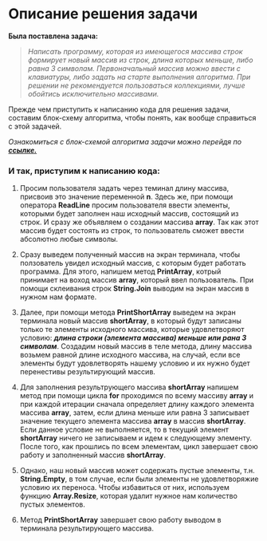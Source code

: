 # **Описание решения задачи**

**Была поставлена задача:** 

>_Написать программу, которая из имеющегося массива строк формирует новый массив из строк, длина которых меньше, либо равна 3 символам. Первоначальный массив можно ввести с клавиатуры, либо задать на старте выполнения алгоритма. При решении не рекомендуется пользоваться коллекциями, лучше обойтись исключительно массивами._

Прежде чем приступить к написанию кода для решения задачи, составим блок-схему алгоритма, чтобы понять, как вообще справиться с этой задачей.

_Ознакомиться с блок-схемой алгоритма задачи можно перейдя по **[ссылке.](https://drive.google.com/file/d/1eQJxPgJnIApaORo7Yj4YVvaFW3gEme8a/view?usp=sharing)**_

### И так, приступим к написанию кода:

1. Просим пользователя задать через теминал длину массива, присвоив это значение переменной **n**. Здесь же, при помощи оператора **ReadLine** просим пользователя ввести элементы, которыми будет заполнен наш исходный массив, состоящий из строк. И сразу же объявляем о создании массива **array**. Так как этот массив будет состоять из строк, то пользователь сможет ввести абсолютно любые символы.

2. Сразу выведем полученный массив на экран терминала, чтобы ползователь увидел исходный массив, с которым будет работать программа. Для этого, напишем метод **PrintArray**, котрый принимает на воход массив **array**, который ввел пользователь. При помощи склеивания строк **String.Join** выводим на экран массив в нужном нам формате.

3. Далее, при помощи метода **PrintShortArray** выведем на экран терминала новый массив **shortArray**, в который будут записаны только те элементы исходного массива, которые удовлетворяют условию: _**длина строки (элемента массива) меньше или рана  3 символам**_. Создадим новый массив в теле метода, длину массива возьмем равной длине исходного массива, на случай, если все элементы будут удовлетворять нашему условию и их нужно будет перенестивы результирующий массив.

4. Для заполнения результрующего массива **shortArray** напишем метод при помощи цикла **for** проходимся по всему массиву **array** и при каждой итерации сначала определяет длину каждого элемента массива **array**, затем, если длина меньше или равна 3 записывает значение текущего элемента массива **array** в массив **shortArray**. Если данное условие не выполняется, то в текущий элемент **shortArray** ничего не записываем и идем к следующему элементу. После того, как прошлись по всем элементам, цикл завершает свою работу и заполненный массив **shortArray**.

5. Однако, наш новый массив может содержать пустые элементы, т.н. **String.Empty**, в том случае, если были элементы не удовлетворяжие условию их переноса. Чтобы избавиться от них, используем функцию **Array.Resize**, которая удалит нужное нам количество пустых элементов.

5. Метод **PrintShortArray** завершает свою работу выводом в терминала результирующего массива.